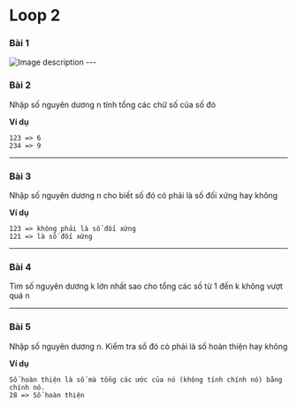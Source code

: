 # Loop 2

### Bài 1
<image src="./Screenshot 2024-07-22 210422.png" alt="Image description">
---

<h3>Bài 2</h3>
Nhập số nguyên dương n tính tổng các chữ số của số đó

**Ví dụ**
```
123 => 6
234 => 9
```
---

<h3>Bài 3</h3>
Nhập số nguyên dương n cho biết số đó có phải là số đối xứng hay không

**Ví dụ**
```
123 => không phải là số đối xứng
121 => là số đối xứng
```
---

<h3>Bài 4</h3>
Tìm số nguyên dương k lớn nhất sao cho tổng các số từ 1 đến k không vượt quá n

---

<h3>Bài 5</h3>
Nhập số nguyên dương n. Kiểm tra số đó có phải là số hoàn thiện hay không

**Ví dụ**
```
Số hoàn thiện là số mà tổng các ước của nó (không tính chính nó) bằng chính nó.
28 => Số hoàn thiện

```